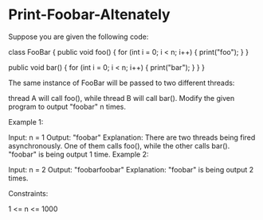 # Print-Foobar-Altenately

Suppose you are given the following code:

class FooBar {
  public void foo() {
    for (int i = 0; i < n; i++) {
      print("foo");
    }
  }

  public void bar() {
    for (int i = 0; i < n; i++) {
      print("bar");
    }
  }
}

The same instance of FooBar will be passed to two different threads:

thread A will call foo(), while
thread B will call bar().
Modify the given program to output "foobar" n times.

 

Example 1:

Input: n = 1
Output: "foobar"
Explanation: There are two threads being fired asynchronously. One of them calls foo(), while the other calls bar().
"foobar" is being output 1 time.
Example 2:

Input: n = 2
Output: "foobarfoobar"
Explanation: "foobar" is being output 2 times.
 

Constraints:

1 <= n <= 1000
